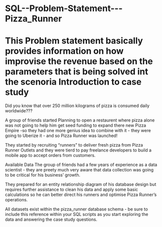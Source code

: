 # SQL--Problem-Statement---Pizza_Runner
This Problem statement basically provides information on how improvise the revenue based on the parameters that is being solved int the scenoria Introduction to case study
=========================================
Did you know that over 250 million kilograms of pizza is consumed daily worldwide???

A group of friends started Planning to open a restaurent where pizza alone was not going to help him get seed funding to expand there new Pizza Empire
 -so they had one more genius idea to combine with it - they were going to Uberize it - and so Pizza Runner was launched!

They started by recruiting “runners” to deliver fresh pizza from Pizza Runner Outlets and they were tierd to pay freelance developers to build a mobile app to accept orders from customers.

Available Data
The group of friends had a few years of experience as a data scientist - they are preety much very aware that data collection was going to be critical for his business’ growth.

They prepared for an entity relationship diagram of his database design but requires further assistance to clean his data and apply some basic calculations so he can better direct his runners and optimise Pizza Runner’s operations.

All datasets exist within the pizza_runner database schema - be sure to include this reference within your SQL scripts as you start exploring the data and answering the case study questions.
